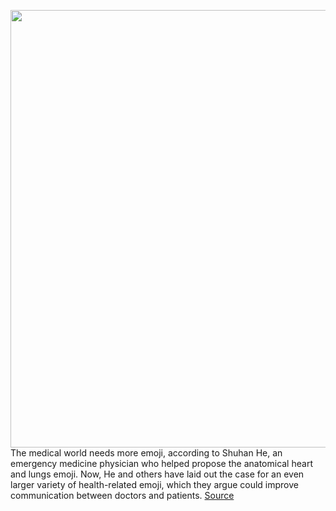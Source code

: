 <img src='https://cdn.vox-cdn.com/thumbor/kcqQzI-X6XSaqcBDpQwGMQGKOro=/40x0:954x551/1200x800/filters:focal(387x198:547x358)/cdn.vox-cdn.com/uploads/chorus_image/image/69852737/ios_anatomical_heart_lungs_new_emoji_2020.0.jpeg' width='700px' /><br/>
The medical world needs more emoji, according to Shuhan He, an emergency medicine physician who helped propose the anatomical heart and lungs emoji. Now, He and others have laid out the case for an even larger variety of health-related emoji, which they argue could improve communication between doctors and patients.
<a href='https://www.theverge.com/2021/9/13/22665002/doctors-medical-emoji-organs-health'> Source <a/>